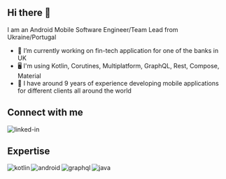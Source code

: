 ## Hi there 👋

I am an Android Mobile Software Engineer/Team Lead from Ukraine/Portugal
- 🔭 I’m currently working on fin-tech application for one of the banks in UK
- 🖥️ I'm using Kotlin, Corutines, Multiplatform, GraphQL, Rest, Compose, Material
- 📖 I have around 9 years of experience developing mobile applications for different clients all around the world

## Connect with me

[<img align="left" alt="linked-in" src="https://img.shields.io/badge/linkedin-%230077B5.svg?&style=for-the-badge&logo=linkedin&logoColor=white" />](https://www.linkedin.com/in/olehzimokha)
<br>

## Expertise
<img align="left" alt="kotlin" src="https://img.shields.io/badge/kotlin%20-%2320232a.svg?&style=for-the-badge&logo=kotlin&logoColor=%2361DAFB" />
<img align="left" alt="android" src="https://img.shields.io/badge/Android-3DDC84?logo=android&logoColor=white&style=for-the-badge" />
<img align="left" alt="graphql" src="https://img.shields.io/badge/graphql-%23316192.svg?&style=for-the-badge&logo=graphql&logoColor=white" />
<img align="left" alt="java" src="https://img.shields.io/badge/java%20-%2343853D.svg?&style=for-the-badge&logo=java&logoColor=white" />
